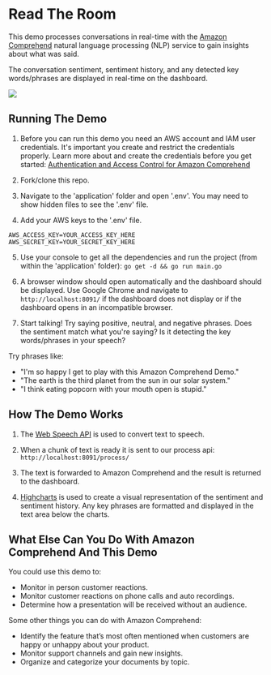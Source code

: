 # Read The Room
This demo processes conversations in real-time with the [Amazon Comprehend](https://aws.amazon.com/comprehend/) natural language processing (NLP) service to gain insights about what was said. 

The conversation sentiment, sentiment history, and any detected key words/phrases are displayed in real-time on the dashboard. 

![](https://i.imgur.com/mOapUsp.gif)

## Running The Demo
1. Before you can run this demo you need an AWS account and IAM user credentials. It's important you create and restrict the credentials properly. Learn more about and create the credentials before you get started: [Authentication and Access Control for Amazon Comprehend](https://docs.aws.amazon.com/comprehend/latest/dg/auth-and-access-control.html)

2. Fork/clone this repo.

3. Navigate to the 'application' folder and open '.env'. You may need to show hidden files to see the '.env' file.

4. Add your AWS keys to the '.env' file.
```
AWS_ACCESS_KEY=YOUR_ACCESS_KEY_HERE
AWS_SECRET_KEY=YOUR_SECRET_KEY_HERE
```

5. Use your console to get all the dependencies and run the project (from within the 'application' folder):
`go get -d && go run main.go`

6. A browser window should open automatically and the dashboard should be displayed. Use Google Chrome and navigate to `http://localhost:8091/` if the dashboard does not display or if the dashboard opens in an incompatible browser.

7. Start talking! Try saying positive, neutral, and negative phrases. Does the sentiment match what you're saying? Is it detecting the key words/phrases in your speech?

Try phrases like:

- "I'm so happy I get to play with this Amazon Comprehend Demo."
- "The earth is the third planet from the sun in our solar system."
- "I think eating popcorn with your mouth open is stupid."

## How The Demo Works

1. The [Web Speech API](https://www.google.com/intl/it/chrome/demos/speech.html) is used to convert text to speech.

2. When a chunk of text is ready it is sent to our process api: `http://localhost:8091/process/`

3. The text is forwarded to Amazon Comprehend and the result is returned to the dashboard.

4. [Highcharts](https://www.highcharts.com/) is used to create a visual representation of the sentiment and sentiment history. Any key phrases are formatted and displayed in the text area below the charts. 

## What Else Can You Do With Amazon Comprehend And This Demo

You could use this demo to:

- Monitor in person customer reactions.
- Monitor customer reactions on phone calls and auto recordings.
- Determine how a presentation will be received without an audience.

Some other things you can do with Amazon Comprehend:

- Identify the feature that’s most often mentioned when customers are happy or unhappy about your product.
- Monitor support channels and gain new insights.
- Organize and categorize your documents by topic.


